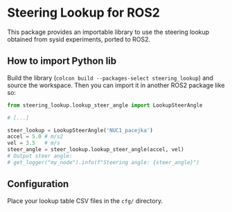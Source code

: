 # Steering Lookup for ROS2

This package provides an importable library to use the steering lookup obtained from sysid experiments, ported to ROS2.

## How to import Python lib

Build the library (`colcon build --packages-select steering_lookup`) and source the workspace. Then you can import it in another ROS2 package like so:

```python
from steering_lookup.lookup_steer_angle import LookupSteerAngle

# [...]

steer_lookup = LookupSteerAngle('NUC1_pacejka')
accel = 5.0 # m/s2
vel = 3.5   # m/s
steer_angle = steer_lookup.lookup_steer_angle(accel, vel)
# Output steer angle:
# get_logger("my_node").info(f"Steering angle: {steer_angle}")
```

## Configuration

Place your lookup table CSV files in the `cfg/` directory.